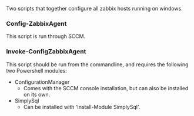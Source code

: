 Two scripts that together configure all zabbix hosts running on windows.

### Config-ZabbixAgent
This script is run through SCCM.

### Invoke-ConfigZabbixAgent
This script should be run from the commandline, and requires the following two Powershell modules:
* ConfigurationManager
    * Comes with the SCCM console installation, but can also be installed on its own.
* SimplySql
    * Can be installed with 'Install-Module SimplySql'.
